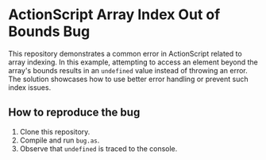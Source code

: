 # ActionScript Array Index Out of Bounds Bug

This repository demonstrates a common error in ActionScript related to array indexing.  In this example, attempting to access an element beyond the array's bounds results in an `undefined` value instead of throwing an error.  The solution showcases how to use better error handling or prevent such index issues.

## How to reproduce the bug

1.  Clone this repository.
2.  Compile and run `bug.as`.
3.  Observe that `undefined` is traced to the console.